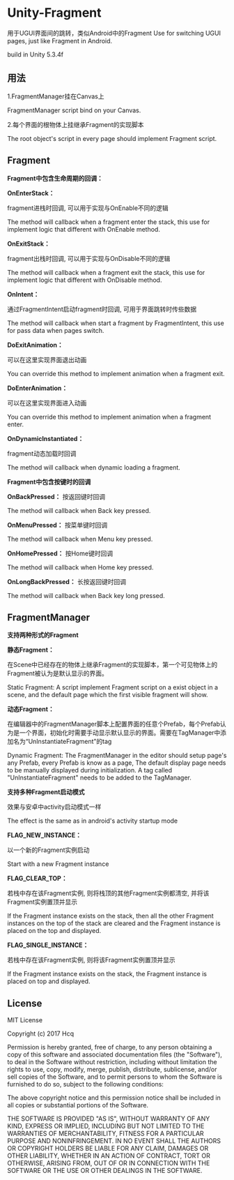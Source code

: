 # Unity-Fragment
用于UGUI界面间的跳转，类似Android中的Fragment
Use for switching UGUI pages, just like Fragment in Android.

build in Unity 5.3.4f



## 用法
1.FragmentManager挂在Canvas上

  FragmentManager script bind on your Canvas.

2.每个界面的根物体上挂继承Fragment的实现脚本

  The root object's script in every page should implement Fragment script.



## Fragment
**Fragment中包含生命周期的回调：**

**OnEnterStack：**

fragment进栈时回调, 可以用于实现与OnEnable不同的逻辑

The method will callback when a fragment enter the stack, this use for implement logic that different with OnEnable method.

**OnExitStack：**

fragment出栈时回调, 可以用于实现与OnDisable不同的逻辑

The method will callback when a fragment exit the stack, this use for implement logic that different with OnDisable method.

**OnIntent：**

通过FragmentIntent启动fragment时回调, 可用于界面跳转时传些数据

The method will callback when start a fragment by FragmentIntent, this use for pass data when pages switch.

**DoExitAnimation：**

可以在这里实现界面退出动画

You can override this method to implement animation when a fragment exit.

**DoEnterAnimation：**

可以在这里实现界面进入动画

You can override this method to implement animation when a fragment enter.

**OnDynamicInstantiated：**

fragment动态加载时回调

The method will callback when dynamic loading a fragment.


**Fragment中包含按键时的回调**

**OnBackPressed：**
按返回键时回调

The method will callback when Back key pressed.

**OnMenuPressed：**
按菜单键时回调

The method will callback when Menu key pressed.

**OnHomePressed：**
按Home键时回调

The method will callback when Home key pressed.

**OnLongBackPressed：**
长按返回键时回调

The method will callback when Back key long pressed.


## FragmentManager

**支持两种形式的Fragment**

**静态Fragment：**

在Scene中已经存在的物体上继承Fragment的实现脚本，第一个可见物体上的Fragment被认为是默认显示的界面。

Static Fragment: A script implement Fragment script on a exist object in a scene, and the default page which the first visible fragment will show.


**动态Fragment：**

在编辑器中的FragmentManager脚本上配置界面的任意个Prefab，每个Prefab认为是一个界面，初始化时需要手动显示默认显示的界面。需要在TagManager中添加名为“UnInstantiateFragment”的tag

Dynamic Fragment: The FragmentManager in the editor should setup page's any Prefab, every Prefab is know as a page,
The default display page needs to be manually displayed during initialization.
A tag called "UnInstantiateFragment" needs to be added to the TagManager.



**支持多种Fragment启动模式**

效果与安卓中activity启动模式一样

The effect is the same as in android's activity startup mode

**FLAG_NEW_INSTANCE：**

以一个新的Fragment实例启动

Start with a new Fragment instance

**FLAG_CLEAR_TOP：**

若栈中存在该Fragment实例, 则将栈顶的其他Fragment实例都清空, 并将该Fragment实例置顶并显示

If the Fragment instance exists on the stack, then all the other Fragment instances on the top of the stack are cleared and the Fragment instance is placed on the top and displayed.

**FLAG_SINGLE_INSTANCE：**

若栈中存在该Fragment实例, 则将该Fragment实例置顶并显示

If the Fragment instance exists on the stack, the Fragment instance is placed on top and displayed.


## License

MIT License

Copyright (c) 2017 Hcq

Permission is hereby granted, free of charge, to any person obtaining a copy
of this software and associated documentation files (the "Software"), to deal
in the Software without restriction, including without limitation the rights
to use, copy, modify, merge, publish, distribute, sublicense, and/or sell
copies of the Software, and to permit persons to whom the Software is
furnished to do so, subject to the following conditions:

The above copyright notice and this permission notice shall be included in all
copies or substantial portions of the Software.

THE SOFTWARE IS PROVIDED "AS IS", WITHOUT WARRANTY OF ANY KIND, EXPRESS OR
IMPLIED, INCLUDING BUT NOT LIMITED TO THE WARRANTIES OF MERCHANTABILITY,
FITNESS FOR A PARTICULAR PURPOSE AND NONINFRINGEMENT. IN NO EVENT SHALL THE
AUTHORS OR COPYRIGHT HOLDERS BE LIABLE FOR ANY CLAIM, DAMAGES OR OTHER
LIABILITY, WHETHER IN AN ACTION OF CONTRACT, TORT OR OTHERWISE, ARISING FROM,
OUT OF OR IN CONNECTION WITH THE SOFTWARE OR THE USE OR OTHER DEALINGS IN THE
SOFTWARE.

